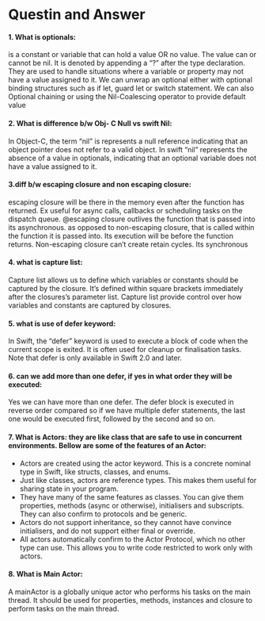 # Questin and Answer

#### 1. What is optionals: 
is a constant or variable that can hold a value OR no value. The value can or cannot be nil. It is denoted by appending a “?” after the type declaration. They are used to handle situations where a variable or property may not have a value assigned to it. We can unwrap an optional either with optional binding structures such as if let, guard let or switch statement. We can also Optional chaining or using the Nil-Coalescing operator to provide default value

#### 2. What is difference b/w Obj- C  Null vs swift Nil: 
In Object-C, the term “nil” is represents a null reference indicating that an object pointer does not refer to a valid object. In swift “nil” represents the absence	 of a value in optionals, indicating that an optional variable does not have a value assigned to it.
 
#### 3.diff b/w escaping closure and non escaping closure:
escaping closure will be there in the memory even after the function has returned. Ex useful for async calls, callbacks or scheduling tasks on the dispatch queue. @escaping closure outlives the function that is passed into its asynchronous. as opposed to non-escaping closure, that is called within the function it is passed into. Its execution will be before the function returns. Non-escaping closure can’t create retain cycles. Its synchronous

#### 4. what is capture list:
Capture list allows us to define which variables or constants should be captured by the closure. It’s defined within square brackets immediately after the closures’s parameter list. Capture list provide control over how variables and constants are captured by closures.

#### 5. what is use of defer keyword:
In Swift, the “defer” keyword is used to execute a block of code when the current scope is exited. It is often used for cleanup or finalisation tasks. Note that defer is only available in Swift 2.0 and later. 

#### 6. can we add more than one defer, if yes in what order they will be executed:
Yes we can have more than one defer. The defer block is executed in reverse order compared so if we have multiple defer statements, the last one would be executed first, followed by the second and so on.

#### 7. What is Actors: they are like class that are safe to use in concurrent environments. Bellow are some of the features of an Actor:
- Actors are created using the actor keyword. This is a concrete nominal type in Swift, like structs, classes, and    enums.
- Just like classes, actors are reference types. This makes them useful for sharing state in your program.
- They have many of the same features as classes. You can give them properties, methods (async or otherwise), initialisers and subscripts. They can also confirm to protocols and be generic.
- Actors do not support inheritance, so they cannot have convince initialisers, and do not support either final or override.
- All actors automatically confirm to the Actor Protocol, which no other type can use. This allows you to write code restricted to work only with actors.

#### 8. What is Main Actor:
A mainActor is a globally unique actor who performs his tasks on the main thread. It should be used for properties, methods, instances and closure to perform tasks on the main thread. 
